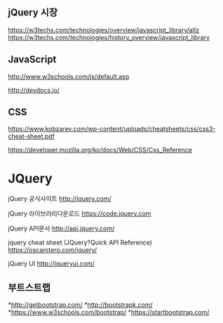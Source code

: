 jQuery 시장
----------
https://w3techs.com/technologies/overview/javascript_library/allz
https://w3techs.com/technologies/history_overview/javascript_library



JavaScript
-----------
http://www.w3schools.com/js/default.asp

http://devdocs.io/


CSS
----
https://www.kobzarev.com/wp-content/uploads/cheatsheets/css/css3-cheat-sheet.pdf

https://developer.mozilla.org/ko/docs/Web/CSS/Css_Reference



JQuery
========
jQuery 공식사이트
http://jquery.com/


jQuery 라이브러리다운로드
https://code.jquery.com


jQuery API문서
http://api.jquery.com/


jquery cheat sheet (JQuery?Quick API Reference)
https://oscarotero.com/jquery/


jQuery UI
http://jqueryui.com/



부트스트랩
----------
*http://getbootstrap.com/
*http://bootstrapk.com/
*https://www.w3schools.com/bootstrap/
*https://startbootstrap.com/
